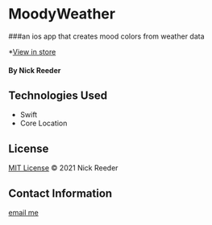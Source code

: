# MoodyWeather
###an ios app that creates mood colors from weather data

*[View in store](https://apps.apple.com/us/app/moody-weather/id1506337317)

#### By Nick Reeder

## Technologies Used

* Swift
* Core Location


## License

[MIT License](https://opensource.org/licenses/MIT)
&copy; 2021 Nick Reeder

## Contact Information

[email me](mailto:nickreeder32@gmail.com)
